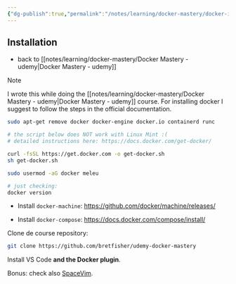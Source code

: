 ```yaml
---
{"dg-publish":true,"permalink":"/notes/learning/docker-mastery/docker-installation-udemy/","dgHomeLink":true,"dgPassFrontmatter":false,"dgShowBacklinks":true,"dgShowLocalGraph":true}
---
```


## Installation

- back to [[notes/learning/docker-mastery/Docker Mastery - udemy|Docker Mastery - udemy]]

> [!NOTE]
> I wrote this while doing the [[notes/learning/docker-mastery/Docker Mastery - udemy|Docker Mastery - udemy]] course. For installing docker I suggest to follow the steps in the official documentation.

```sh
sudo apt-get remove docker docker-engine docker.io containerd runc

# the script below does NOT work with Linux Mint :(
# detailed instructions here: https://docs.docker.com/get-docker/

curl -fsSL https://get.docker.com -o get-docker.sh
sh get-docker.sh

sudo usermod -aG docker meleu

# just checking:
docker version
```

- Install `docker-machine`: <https://github.com/docker/machine/releases/>

- Install `docker-compose`: <https://docs.docker.com/compose/install/>

Clone de course repository:
```sh
git clone https://github.com/bretfisher/udemy-docker-mastery
```

Install VS Code **and the Docker plugin**.

Bonus: check also [SpaceVim](https://spacevim.org/).

